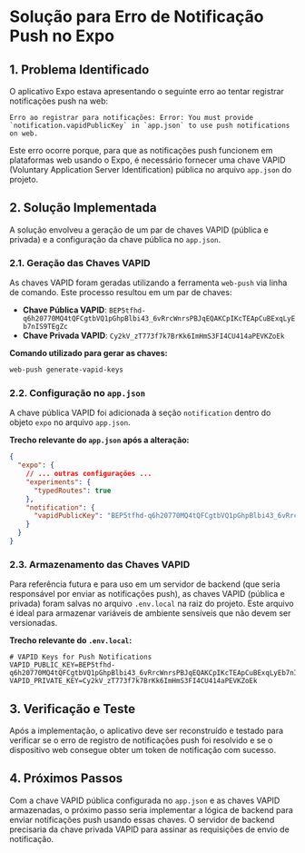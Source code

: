 # Solução para Erro de Notificação Push no Expo

## 1. Problema Identificado

O aplicativo Expo estava apresentando o seguinte erro ao tentar registrar notificações push na web:

```
Erro ao registrar para notificações: Error: You must provide `notification.vapidPublicKey` in `app.json` to use push notifications on web.
```

Este erro ocorre porque, para que as notificações push funcionem em plataformas web usando o Expo, é necessário fornecer uma chave VAPID (Voluntary Application Server Identification) pública no arquivo `app.json` do projeto.

## 2. Solução Implementada

A solução envolveu a geração de um par de chaves VAPID (pública e privada) e a configuração da chave pública no `app.json`.

### 2.1. Geração das Chaves VAPID

As chaves VAPID foram geradas utilizando a ferramenta `web-push` via linha de comando. Este processo resultou em um par de chaves:

*   **Chave Pública VAPID**: `BEP5tfhd-q6h20770MQ4tQFCgtbVQ1pGhpBlbi43_6vRrcWnrsPBJqEQAKCpIKcTEApCuBExqLyEb7nIS9TEgZc`
*   **Chave Privada VAPID**: `Cy2kV_zT773f7k7BrKk6ImHmS3FI4CU414aPEVKZoEk`

**Comando utilizado para gerar as chaves:**

```bash
web-push generate-vapid-keys
```

### 2.2. Configuração no `app.json`

A chave pública VAPID foi adicionada à seção `notification` dentro do objeto `expo` no arquivo `app.json`.

**Trecho relevante do `app.json` após a alteração:**

```json
{
  "expo": {
    // ... outras configurações ...
    "experiments": {
      "typedRoutes": true
    },
    "notification": {
      "vapidPublicKey": "BEP5tfhd-q6h20770MQ4tQFCgtbVQ1pGhpBlbi43_6vRrcWnrsPBJqEQAKCpIKcTEApCuBExqLyEb7nIS9TEgZc"
    }
  }
}
```

### 2.3. Armazenamento das Chaves VAPID

Para referência futura e para uso em um servidor de backend (que seria responsável por enviar as notificações push), as chaves VAPID (pública e privada) foram salvas no arquivo `.env.local` na raiz do projeto. Este arquivo é ideal para armazenar variáveis de ambiente sensíveis que não devem ser versionadas.

**Trecho relevante do `.env.local`:**

```
# VAPID Keys for Push Notifications
VAPID_PUBLIC_KEY=BEP5tfhd-q6h20770MQ4tQFCgtbVQ1pGhpBlbi43_6vRrcWnrsPBJqEQAKCpIKcTEApCuBExqLyEb7nIS9TEgZc
VAPID_PRIVATE_KEY=Cy2kV_zT773f7k7BrKk6ImHmS3FI4CU414aPEVKZoEk
```

## 3. Verificação e Teste

Após a implementação, o aplicativo deve ser reconstruído e testado para verificar se o erro de registro de notificações push foi resolvido e se o dispositivo web consegue obter um token de notificação com sucesso.

## 4. Próximos Passos

Com a chave VAPID pública configurada no `app.json` e as chaves VAPID armazenadas, o próximo passo seria implementar a lógica de backend para enviar notificações push usando essas chaves. O servidor de backend precisaria da chave privada VAPID para assinar as requisições de envio de notificação.
